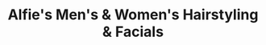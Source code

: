 ---
title: "Alfie's Men's & Women's Hairstyling & Facials"
url: /milwaukee/alfies-mens-und-womens-hairstyling-und-facials/
shop: Friseur
---